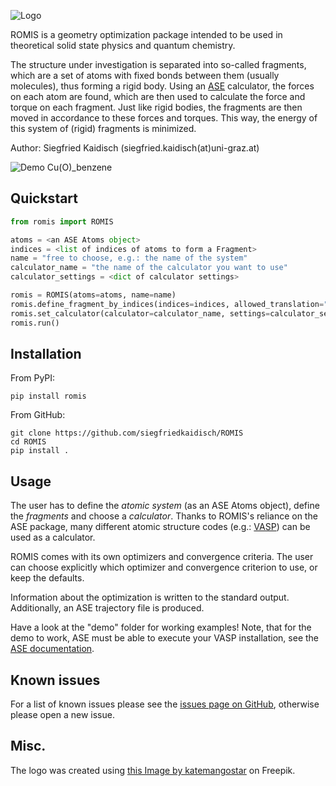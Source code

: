 ![Logo](https://github.com/siegfriedkaidisch/ROMIS/blob/main/romis/resources/images/romis_bar.png)

ROMIS is a geometry optimization package intended to be used in theoretical solid state physics and quantum chemistry. 

The structure under investigation is separated into so-called fragments, which are a set of atoms with fixed bonds between them (usually molecules), thus forming a rigid body. Using an [ASE](https://wiki.fysik.dtu.dk/ase/) calculator, the forces on each atom are found, which are then used to calculate the force and torque on each fragment. Just like rigid bodies, the fragments are then moved in accordance to these forces and torques. This way, the energy of this system of (rigid) fragments is minimized.

Author: Siegfried Kaidisch (siegfried.kaidisch(at)uni-graz.at)


![Demo Cu(O)_benzene](https://github.com/siegfriedkaidisch/ROMIS/blob/main/demo/Cu(O)_benzene/demo_CU(O)_benzene.gif)

## Quickstart

```python
from romis import ROMIS

atoms = <an ASE Atoms object>
indices = <list of indices of atoms to form a Fragment>
name = "free to choose, e.g.: the name of the system"
calculator_name = "the name of the calculator you want to use"
calculator_settings = <dict of calculator settings>

romis = ROMIS(atoms=atoms, name=name)
romis.define_fragment_by_indices(indices=indices, allowed_translation="xyz", allowed_rotation="xyz")
romis.set_calculator(calculator=calculator_name, settings=calculator_settings)
romis.run()
```

## Installation
    
From PyPI:

    pip install romis

From GitHub:

    git clone https://github.com/siegfriedkaidisch/ROMIS
    cd ROMIS
    pip install .

## Usage
    
The user has to define the *atomic system* (as an ASE Atoms object), define the *fragments* and choose a *calculator*. Thanks to ROMIS's reliance on the ASE package, many different atomic structure codes (e.g.: [VASP](https://www.vasp.at/)) can be used as a calculator.

ROMIS comes with its own optimizers and convergence criteria. The user can choose explicitly which optimizer and convergence criterion to use, or keep the defaults.

Information about the optimization is written to the standard output. 
Additionally, an ASE trajectory file is produced. 

Have a look at the "demo" folder for working examples!
Note, that for the demo to work, ASE must be able to execute your VASP installation, see the [ASE documentation](https://wiki.fysik.dtu.dk/ase/ase/calculators/vasp.html#environment-variables).

## Known issues

For a list of known issues please see the [issues page on GitHub](https://github.com/siegfriedkaidisch/ROMIS/issues), otherwise please open a new issue.


## Misc.

The logo was created using
<a href="https://www.freepik.com/free-vector/molecular-structure-background_1476249.htm#query=molecules&position=1&from_view=search&track=sph&uuid=42cb47de-2f1f-48d1-9783-79c1c0e54126#position=1&query=molecules">this Image by katemangostar</a> on Freepik.


